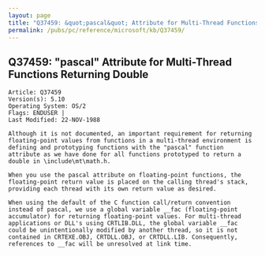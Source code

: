 ```yaml
---
layout: page
title: "Q37459: &quot;pascal&quot; Attribute for Multi-Thread Functions Returning Double"
permalink: /pubs/pc/reference/microsoft/kb/Q37459/
---
```


## Q37459: &quot;pascal&quot; Attribute for Multi-Thread Functions Returning Double

	Article: Q37459
	Version(s): 5.10
	Operating System: OS/2
	Flags: ENDUSER |
	Last Modified: 22-NOV-1988
	
	Although it is not documented, an important requirement for returning
	floating-point values from functions in a multi-thread environment is
	defining and prototyping functions with the "pascal" function
	attribute as we have done for all functions prototyped to return a
	double in \include\mt\math.h.
	
	When you use the pascal attribute on floating-point functions, the
	floating-point return value is placed on the calling thread's stack,
	providing each thread with its own return value as desired.
	
	When using the default of the C function call/return convention
	instead of pascal, we use a global variable __fac (floating-point
	accumulator) for returning floating-point values. For multi-thread
	applications or DLL's using CRTLIB.DLL, the global variable __fac
	could be unintentionally modified by another thread, so it is not
	contained in CRTEXE.OBJ, CRTDLL.OBJ, or CRTDLL.LIB. Consequently,
	references to __fac will be unresolved at link time.
